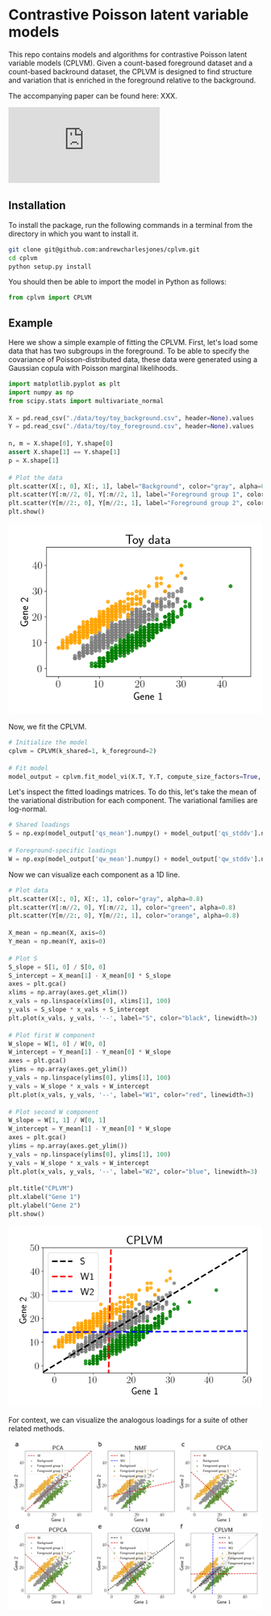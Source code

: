 # Contrastive Poisson latent variable models

This repo contains models and algorithms for contrastive Poisson latent variable models (CPLVM). Given a count-based foreground dataset and a count-based backround dataset, the CPLVM is designed to find structure and variation that is enriched in the foreground relative to the background.

The accompanying paper can be found here: XXX.

<!-- <img src="https://latex.codecogs.com/svg.latex?O_t=\text { Onset event at time bin } t " />  -->
![equation](https://latex.codecogs.com/svg.latex?%5Cbegin%7Balign%7D%20%5Cmathbf%7By%7D_i%20%7C%20%5Cmathbf%7Bz%7D_i%20%26%20%5Csim%20%5Ctext%7BPoisson%7D%5Cleft%28%5Calpha_i%5E%7B%5Ctext%7Bb%7D%7D%20%5Cboldsymbol%7B%5Cdelta%7D%20%5Codot%20%5Cleft%28%5Cmathbf%7BS%7D%5E%5Ctop%20%5Cmathbf%7Bz%7D_i%5E%7B%5Ctext%7Bb%7D%7D%5Cright%29%5Cright%29%20%5C%5C%20%5Cmathbf%7Bx%7D_j%20%7C%20%5Cmathbf%7Bz%7D_j%2C%20%5Cmathbf%7Bt%7D_j%20%26%20%5Csim%20%5Ctext%7BPoisson%7D%5Cleft%28%5Calpha_j%5E%7B%5Ctext%7Bf%7D%7D%20%5Cleft%28%20%5Cmathbf%7BS%7D%5E%5Ctop%20%5Cmathbf%7Bz%7D_j%5E%7B%5Ctext%7Bf%7D%7D%20&plus;%20%5Cmathbf%7BW%7D%5E%5Ctop%20%5Cmathbf%7Bt%7D_j%20%5Cright%29%20%5Cright%29%20%5C%5C%20z_%7Bil%7D%5E%7B%5Ctext%7Bb%7D%7D%20%5Csim%20%5Ctext%7BGamma%7D%28%5Cgamma_1%2C%20%5Cbeta_1%29%26%2C%20%5C%3B%5C%3B%5C%3B%20z_%7Bjl%7D%5E%7B%5Ctext%7Bf%7D%7D%20%5Csim%20%5Ctext%7BGamma%7D%28%5Cgamma_2%2C%20%5Cbeta_2%29%2C%20%5C%3B%5C%3B%5C%3B%20t_%7Bjd%7D%20%5Csim%20%5Ctext%7BGamma%7D%28%5Cgamma_3%2C%20%5Cbeta_3%29%2C%20%5C%5C%20W_%7Bkd%7D%20%5Csim%20%5Ctext%7BGamma%7D%28%5Cgamma_4%2C%20%5Cbeta_4%29%26%2C%20%5C%3B%5C%3B%5C%3B%20S_%7Bjl%7D%20%5Csim%20%5Ctext%7BGamma%7D%28%5Cgamma_5%2C%20%5Cbeta_5%29%2C%20%5C%3B%5C%3B%5C%3B%20%5Cboldsymbol%7B%5Cdelta%7D%20%5Csim%20%5Ctext%7BLogNormal%7D%280%2C%20%5Ctextbf%7BI%7D_p%29%2C%20%5Cend%7Balign%7D)



## Installation

To install the package, run the following commands in a terminal from the directory in which you want to install it.
```bash
git clone git@github.com:andrewcharlesjones/cplvm.git
cd cplvm
python setup.py install
```

You should then be able to import the model in Python as follows:
```python
from cplvm import CPLVM
```
## Example

Here we show a simple example of fitting the CPLVM. First, let's load some data that has two subgroups in the foreground. To be able to specify the covariance of Poisson-distributed data, these data were generated using a Gaussian copula with Poisson marginal likelihoods.

```python
import matplotlib.pyplot as plt
import numpy as np
from scipy.stats import multivariate_normal

X = pd.read_csv("./data/toy/toy_background.csv", header=None).values
Y = pd.read_csv("./data/toy/toy_foreground.csv", header=None).values

n, m = X.shape[0], Y.shape[0]
assert X.shape[1] == Y.shape[1]
p = X.shape[1]

# Plot the data
plt.scatter(X[:, 0], X[:, 1], label="Background", color="gray", alpha=0.4)
plt.scatter(Y[:m//2, 0], Y[:m//2, 1], label="Foreground group 1", color="green", alpha=0.4)
plt.scatter(Y[m//2:, 0], Y[m//2:, 1], label="Foreground group 2", color="orange", alpha=0.4)
plt.show()
```

<p align="center">
	<img src="./experiments/simulation_experiments/toy_example/out/toy_data.png" />
</p>

Now, we fit the CPLVM.

```python
# Initialize the model
cplvm = CPLVM(k_shared=1, k_foreground=2)

# Fit model
model_output = cplvm.fit_model_vi(X.T, Y.T, compute_size_factors=True, is_H0=False, offset_term=False)
```

Let's inspect the fitted loadings matrices. To do this, let's take the mean of the variational distribution for each component. The variational families are log-normal.

```python
# Shared loadings
S = np.exp(model_output['qs_mean'].numpy() + model_output['qs_stddv'].numpy()**2)

# Foreground-specific loadings
W = np.exp(model_output['qw_mean'].numpy() + model_output['qw_stddv'].numpy()**2)
```

Now we can visualize each component as a 1D line.

```python
# Plot data
plt.scatter(X[:, 0], X[:, 1], color="gray", alpha=0.8)
plt.scatter(Y[:m//2, 0], Y[:m//2, 1], color="green", alpha=0.8)
plt.scatter(Y[m//2:, 0], Y[m//2:, 1], color="orange", alpha=0.8)

X_mean = np.mean(X, axis=0)
Y_mean = np.mean(Y, axis=0)

# Plot S
S_slope = S[1, 0] / S[0, 0]
S_intercept = X_mean[1] - X_mean[0] * S_slope
axes = plt.gca()
xlims = np.array(axes.get_xlim())
x_vals = np.linspace(xlims[0], xlims[1], 100)
y_vals = S_slope * x_vals + S_intercept
plt.plot(x_vals, y_vals, '--', label="S", color="black", linewidth=3)

# Plot first W component
W_slope = W[1, 0] / W[0, 0]
W_intercept = Y_mean[1] - Y_mean[0] * W_slope
axes = plt.gca()
ylims = np.array(axes.get_ylim())
y_vals = np.linspace(ylims[0], ylims[1], 100)
y_vals = W_slope * x_vals + W_intercept
plt.plot(x_vals, y_vals, '--', label="W1", color="red", linewidth=3)

# Plot second W component
W_slope = W[1, 1] / W[0, 1]
W_intercept = Y_mean[1] - Y_mean[0] * W_slope
axes = plt.gca()
ylims = np.array(axes.get_ylim())
y_vals = np.linspace(ylims[0], ylims[1], 100)
y_vals = W_slope * x_vals + W_intercept
plt.plot(x_vals, y_vals, '--', label="W2", color="blue", linewidth=3)

plt.title("CPLVM")
plt.xlabel("Gene 1")
plt.ylabel("Gene 2")
plt.show()
```

<p align="center">
	<img src="./experiments/simulation_experiments/toy_example/out/cplvm_toy.png" />
</p>

For context, we can visualize the analogous loadings for a suite of other related methods.

<p align="center">
	<img src="./experiments/simulation_experiments/toy_example/out/toy_example.png" />
</p>










